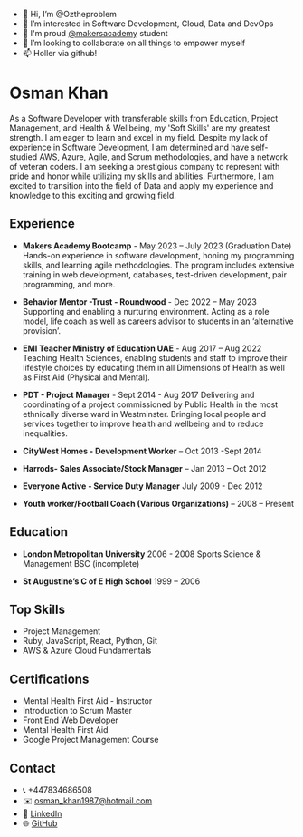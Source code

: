 - 👋 Hi, I’m @Oztheproblem 
- 👀 I’m interested in Software Development, Cloud, Data and DevOps
- 🌱 I'm proud [@makersacademy](https://github.com/makersacademy) student 
- 💞️ I’m looking to collaborate on all things to empower myself
- 📫 Holler via github!

<!---
Oztheproblem/Oztheproblem is a ✨ special ✨ repository because its `README.md` (this file) appears on your GitHub profile.
You can click the Preview link to take a look at your changes.
--->
# Osman Khan

As a Software Developer with transferable skills from Education, Project Management, and Health & Wellbeing, my 'Soft Skills' are my greatest strength. I am eager to learn and excel in my field. Despite my lack of experience in Software Development, I am determined and have self-studied AWS, Azure, Agile, and Scrum methodologies, and have a network of veteran coders. I am seeking a prestigious company to represent with pride and honor while utilizing my skills and abilities. Furthermore, I am excited to transition into the field of Data and apply my experience and knowledge to this exciting and growing field.

## Experience

- **Makers Academy Bootcamp** - May 2023 – July 2023 (Graduation Date)
Hands-on experience in software development, honing my programming skills, and learning agile methodologies. The program includes extensive training in web development, databases, test-driven development, pair programming, and more.

- **Behavior Mentor -Trust - Roundwood** - Dec 2022 – May 2023
Supporting and enabling a nurturing environment. Acting as a role model, life coach as well as careers advisor to students in an ‘alternative provision’.

- **EMI Teacher Ministry of Education UAE** - Aug 2017 – Aug 2022
Teaching Health Sciences, enabling students and staff to improve their lifestyle choices by educating them in all Dimensions of Health as well as First Aid (Physical and Mental).

- **PDT - Project Manager** - Sept 2014 - Aug 2017
Delivering and coordinating of a project commissioned by Public Health in the most ethnically diverse ward in Westminster. Bringing local people and services together to improve health and wellbeing and to reduce inequalities.

- **CityWest Homes - Development Worker** – Oct 2013 -Sept 2014

- **Harrods- Sales Associate/Stock Manager** – Jan 2013 – Oct 2012

- **Everyone Active - Service Duty Manager** July 2009 - Dec 2012

- **Youth worker/Football Coach (Various Organizations)** – 2008 – Present

## Education

- **London Metropolitan University** 2006 - 2008
Sports Science & Management BSC (incomplete)

- **St Augustine’s C of E High School** 1999 – 2006

## Top Skills

- Project Management
- Ruby, JavaScript, React, Python, Git
- AWS & Azure Cloud Fundamentals

## Certifications

- Mental Health First Aid - Instructor
- Introduction to Scrum Master
- Front End Web Developer
- Mental Health First Aid
- Google Project Management Course

## Contact

- 📞 +447834686508
- ✉️ osman_khan1987@hotmail.com
- 💼 [LinkedIn](https://www.linkedin.com/in/osmankhanlife/)
- 🌐 [GitHub](https://github.com/Oztheproblem)
